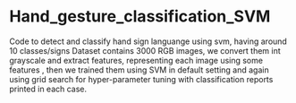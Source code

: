 # Hand_gesture_classification_SVM
Code to detect and classify hand sign languange using svm, having around 10 classes/signs
Dataset contains 3000 RGB images, we convert them int grayscale and extract features, representing each image using some features ,
then we trained them using SVM in default setting and again using grid search for hyper-parameter tuning with classification reports printed in each case.
